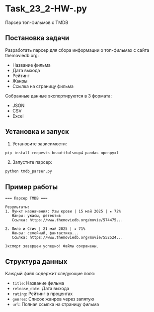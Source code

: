 # Task_23_2-HW-.py
Парсер топ-фильмов с TMDB

## Постановка задачи
Разработать парсер для сбора информации о топ-фильмах с сайта themoviedb.org:
- Название фильма
- Дата выхода
- Рейтинг
- Жанры
- Ссылка на страницу фильма

Собранные данные экспортируются в 3 формата:
- JSON
- CSV
- Excel

## Установка и запуск

1. Установите зависимости:
```bash
pip install requests beautifulsoup4 pandas openpyxl
```

2. Запустите парсер:
```bash
python tmdb_parser.py
```

## Пример работы

```
=== Парсер TMDB ===

Результаты:
1. Пункт назначения: Узы крови | 15 май 2025 | ★ 72%
   Жанры: ужасы, детектив
   Ссылка: https://www.themoviedb.org/movie/574475...

2. Лило и Стич | 21 май 2025 | ★ 71%
   Жанры: семейный, фантастика...
   Ссылка: https://www.themoviedb.org/movie/552524...

Экспорт завершен успешно! Файлы сохранены.
```

## Структура данных
Каждый файл содержит следующие поля:
- `title`: Название фильма
- `release_date`: Дата выхода
- `rating`: Рейтинг в процентах
- `genres`: Список жанров через запятую
- `url`: Полная ссылка на страницу фильма
